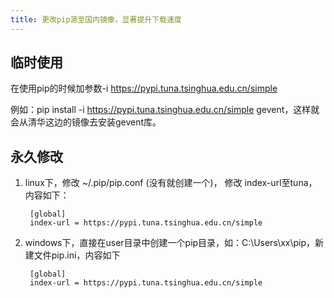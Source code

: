 ```yaml
---
title: 更改pip源至国内镜像，显著提升下载速度
---
```


## 临时使用

在使用pip的时候加参数-i https://pypi.tuna.tsinghua.edu.cn/simple

例如：pip install -i https://pypi.tuna.tsinghua.edu.cn/simple gevent，这样就会从清华这边的镜像去安装gevent库。

## 永久修改

1. linux下，修改 ~/.pip/pip.conf (没有就创建一个)， 修改 index-url至tuna，内容如下：

   ```
    [global]
    index-url = https://pypi.tuna.tsinghua.edu.cn/simple
   ```

2. windows下，直接在user目录中创建一个pip目录，如：C:\Users\xx\pip，新建文件pip.ini，内容如下

   ```
    [global]
    index-url = https://pypi.tuna.tsinghua.edu.cn/simple
   ```